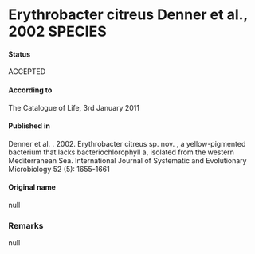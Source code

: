 Erythrobacter citreus Denner et al., 2002 SPECIES
=======

#### Status
ACCEPTED

#### According to
The Catalogue of Life, 3rd January 2011

#### Published in
Denner et al. . 2002. Erythrobacter citreus sp. nov. , a yellow-pigmented bacterium that lacks bacteriochlorophyll a, isolated from the western Mediterranean Sea. International Journal of Systematic and Evolutionary Microbiology 52 (5): 1655-1661

#### Original name
null

### Remarks
null